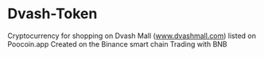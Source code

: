# Dvash-Token
Cryptocurrency for shopping on Dvash Mall (www.dvashmall.com)
listed on Poocoin.app
Created on the Binance smart chain
Trading with BNB
